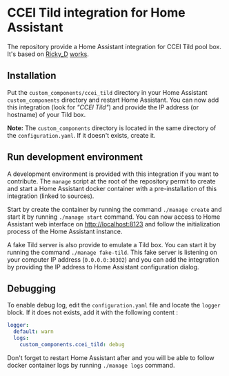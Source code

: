 # CCEI Tild integration for Home Assistant

The repository provide a Home Assistant integration for CCEI Tild pool box. It's based on
[Ricky_D](https://forum.hacf.fr/u/Ricky_D) [works](https://forum.hacf.fr/t/tild-piscine/22627).

## Installation

Put the `custom_components/ccei_tild` directory in your Home Assistant `custom_components` directory
and restart Home Assistant. You can now add this integration (look for _"CCEI Tild"_) and provide the
IP address (or hostname) of your Tild box.

__Note:__ The `custom_components` directory is located in the same directory of the
`configuration.yaml`. If it doesn't exists, create it.

## Run development environment

A development environment is provided with this integration if you want to contribute. The `manage`
script at the root of the repository permit to create and start a Home Assistant docker container
with a pre-installation of this integration (linked to sources).

Start by create the container by running the command `./manage create` and start it by running
`./manage start` command. You can now access to Home Assistant web interface on
[http://localhost:8123](http://localhost:8123) and follow the initialization process of the Home
Assistant instance.

A fake Tild server is also provide to emulate a Tild box. You can start it by running the command
`./manage fake-tild`. This fake server is listening on your computer IP address (`0.0.0.0:30302`)
and you can add the integration by providing the IP address to Home Assistant configuration dialog.

## Debugging

To enable debug log, edit the `configuration.yaml` file and locate the `logger` block. If it does not
exists, add it with the following content :

```yaml
logger:
  default: warn
  logs:
    custom_components.ccei_tild: debug
```

Don't forget to restart Home Assistant after and you will be able to follow docker container logs by
running `./manage logs` command.

